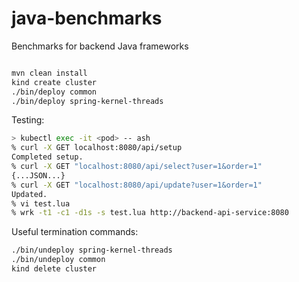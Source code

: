 # java-benchmarks

Benchmarks for backend Java frameworks

```bash

mvn clean install
kind create cluster
./bin/deploy common
./bin/deploy spring-kernel-threads
```

Testing:

```bash
> kubectl exec -it <pod> -- ash 
% curl -X GET localhost:8080/api/setup
Completed setup.
% curl -X GET "localhost:8080/api/select?user=1&order=1"
{...JSON...}
% curl -X GET "localhost:8080/api/update?user=1&order=1"
Updated.
% vi test.lua
% wrk -t1 -c1 -d1s -s test.lua http://backend-api-service:8080
```

Useful termination commands:

```bash
./bin/undeploy spring-kernel-threads
./bin/undeploy common
kind delete cluster
```

